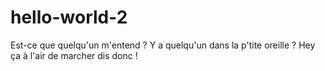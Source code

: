 # hello-world-2

Est-ce que quelqu'un m'entend ?
Y a quelqu'un dans la p'tite oreille ?
Hey ça à l'air de marcher dis donc ! 
